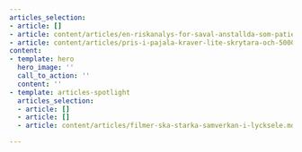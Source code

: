 ```yaml
---
articles_selection:
- article: []
- article: content/articles/en-riskanalys-for-saval-anstallda-som-patienter.md
- article: content/articles/pris-i-pajala-kraver-lite-skrytara-och-5000-till-den-goda-arbetsplatsen.md
content:
- template: hero
  hero_image: ''
  call_to_action: ''
  content: ''
- template: articles-spotlight
  articles_selection:
  - article: []
  - article: []
  - article: content/articles/filmer-ska-starka-samverkan-i-lycksele.md

---
```


